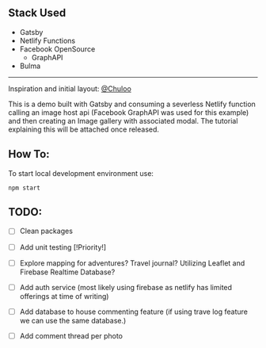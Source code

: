 ## Stack Used
* Gatsby 
* Netlify Functions
* Facebook OpenSource
    * GraphAPI
* Bulma

---
Inspiration and initial layout: [@Chuloo](https://github.com/Chuloo/gatsby-netlify-functions)

This is a demo built with Gatsby and consuming a severless Netlify function calling an image host api (Facebook GraphAPI was used for this example) and then creating an Image gallery with associated modal.
The tutorial explaining this will be attached once released.

## How To:

To start local development environment use:
```
npm start
```

## TODO:

- [ ] Clean packages
- [ ] Add unit testing [!Priority!]
- [ ] Explore mapping for adventures? Travel journal? Utilizing Leaflet and Firebase Realtime Database?
- [ ] Add auth service (most likely using firebase as netlify has limited offerings at time of writing)
- [ ] Add database to house commenting feature (if using trave log feature we can use the same database.)
- [ ] Add comment thread per photo 

